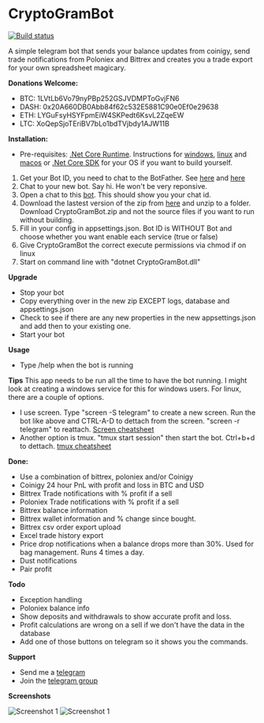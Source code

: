 # CryptoGramBot

[![Build status](https://ci.appveyor.com/api/projects/status/64877qbjrmvirbar/branch/master?svg=true)](https://ci.appveyor.com/project/mehtadone/telecoinigy/branch/master)

A simple telegram bot that sends your balance updates from coinigy, send trade notifications from Poloniex and Bittrex and creates you a trade export for your own spreadsheet magicary.

**Donations Welcome:**
* BTC: 1LVtLb6Vo79nyPBp252GSJVDMPToGvjFN6
* DASH: 0x20A660DB0Abb84f62c532E5881C90e0Ef0e29638
* ETH: LYGuFsyHSYFpmEiW4SKPedt6KsvL2ZqeEW
* LTC: XoQepSjoTEriBV7bLo1bdTVjbdy1AJW11B

**Installation:**

* Pre-requisites: [.Net Core Runtime](https://www.microsoft.com/net/download/core#/runtime). Instructions for [windows](https://www.microsoft.com/net/download/core#/runtime), [linux](https://www.microsoft.com/net/download/linux) and [macos](https://www.microsoft.com/net/download/core#/runtime) or [.Net Core SDK](https://www.microsoft.com/net/core#windowscmd) for your OS if you want to build yourself. 
1. Get your Bot ID, you need to chat to the BotFather. See [here](https://core.telegram.org/bots#3-how-do-i-create-a-bot) and [here](https://core.telegram.org/bots#6-botfather) 
2. Chat to your new bot. Say hi. He won't be very reponsive.
3. Open a chat to this [bot](https://t.me/get_id_bot). This should show you your chat id.
4. Download the lastest version of the zip from [here](https://github.com/mehtadone/CryptoGramBot/releases) and unzip to a folder. Download CryptoGramBot.zip and not the source files if you want to run without building. 
5. Fill in your config in appsettings.json. Bot ID is WITHOUT Bot and choose whether you want enable each service (true or false)
6. Give CryptoGramBot the correct execute permissions via chmod if on linux
7. Start on command line with "dotnet CryptoGramBot.dll"

**Upgrade**
* Stop your bot
* Copy everything over in the new zip EXCEPT logs, database and appsettings.json
* Check to see if there are any new properties in the new appsettings.json and add then to your existing one. 
* Start your bot

**Usage**
* Type /help when the bot is running

**Tips**
This app needs to be run all the time to have the bot running. I might look at creating a windows service for this for windows users. For linux, there are a couple of options. 
* I use screen. Type "screen -S telegram" to create a new screen. Run the bot like above and CTRL-A-D to dettach from the screen. "screen -r telegram" to reattach. [Screen cheatsheet](http://aperiodic.net/screen/quick_reference)
* Another option is tmux. "tmux start session" then start the bot. Ctrl+b+d to dettach. [tmux cheatsheet](http://www.dayid.org/comp/tm.html)

**Done:**
* Use a combination of bittrex, poloniex and/or Coinigy
* Coinigy 24 hour PnL with profit and loss in BTC and USD
* Bittrex Trade notifications with % profit if a sell 
* Poloniex Trade notifications with % profit if a sell
* Bittrex balance information
* Bittrex wallet information and % change since bought.
* Bittrex csv order export upload
* Excel trade history export
* Price drop notifications when a balance drops more than 30%. Used for bag management. Runs 4 times a day.
* Dust notifications
* Pair profit 

**Todo**
* Exception handling
* Poloniex balance info
* Show deposits and withdrawals to show accurate profit and loss. 
* Profit calculations are wrong on a sell if we don't have the data in the database
* Add one of those buttons on telegram so it shows you the commands. 

**Support**
* Send me a [telegram](https://t.me/mehtadone)
* Join the [telegram group](https://t.me/joinchat/AYGQfg7ZauzhAxe5QyU4Tg)

**Screenshots**

![Screenshot 1](https://github.com/mehtadone/CryptoGramBot/blob/master/CryptoGramBot/images/screenshot.png?raw=true)
![Screenshot 1](https://github.com/mehtadone/CryptoGramBot/blob/master/CryptoGramBot/images/screenshot-1.png?raw=true)

